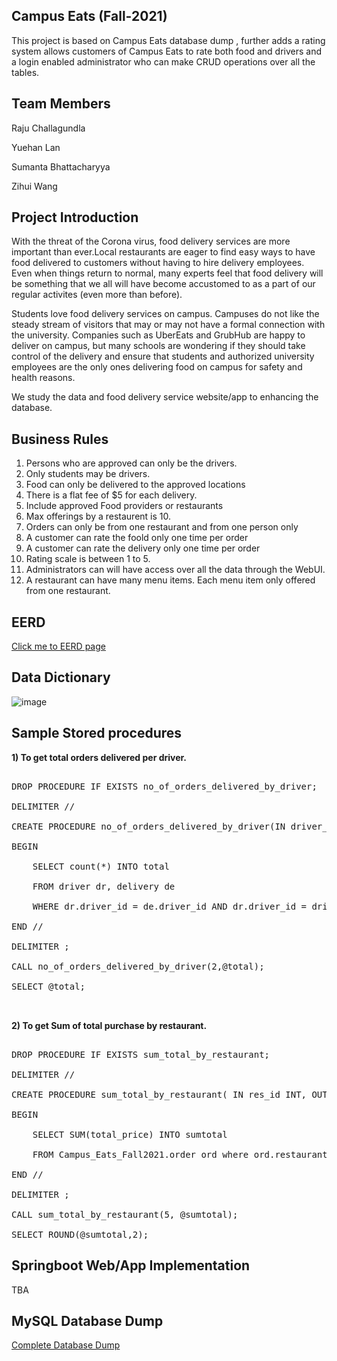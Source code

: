 ## Campus Eats (Fall-2021)
This project is based on Campus Eats database dump , further adds a rating system allows customers of Campus Eats to rate both food and drivers and a login enabled administrator who can make CRUD operations over all the tables.

## Team Members

Raju Challagundla

Yuehan Lan

Sumanta Bhattacharyya

Zihui Wang

## Project Introduction

With the threat of the Corona virus, food delivery services are more important than ever.Local restaurants are eager to find easy ways to have food delivered to customers without having to hire delivery employees. Even when things return to normal, many experts feel that food delivery will be something that we all will have become accustomed to as a part of our regular activites (even more than before).  

Students love food delivery services on campus.  Campuses do not like the steady stream of visitors that may or  may not have a formal connection with the university.  Companies such as UberEats and GrubHub are happy to deliver on campus, but many schools are wondering if they should take control of the delivery and ensure that students and authorized university employees are the only ones delivering food on campus for safety and health reasons.

We study the data and food delivery service website/app to enhancing the database.


## Business Rules
1. Persons who are approved can only be the drivers.
2. Only students may be drivers.
3. Food can only be delivered to the approved locations 
4. There is a flat fee of $5 for each delivery.
5. Include approved Food providers or restaurants
6. Max offerings by a restaurent is 10.
7. Orders can only be from one restaurant and from one person only
8. A customer can rate the foold only one time per order
9. A customer can rate the delivery only one time per order
10. Rating scale is between 1 to 5.
11. Administrators can will have access over all the data through the WebUI.
12. A restaurant can have many menu items. Each menu item only offered from one restaurant.

## EERD
[Click me to EERD page](Final_EERD_2.pdf)

## Data Dictionary


				

![image](https://user-images.githubusercontent.com/89530932/139565106-7f70b71a-706b-4087-9be1-dc5ff38e4873.png)


## Sample Stored procedures

  
**1) To get total orders delivered per driver.** 
<pre>

DROP PROCEDURE IF EXISTS no_of_orders_delivered_by_driver;

DELIMITER //

CREATE PROCEDURE no_of_orders_delivered_by_driver(IN driver_id INT, OUT total INT)

BEGIN
	
	SELECT count(*) INTO total 
	
	FROM driver dr, delivery de 
	
	WHERE dr.driver_id = de.driver_id AND dr.driver_id = driver_id AND de.delivery_time IS NOT NULL;

END //

DELIMITER ;

CALL no_of_orders_delivered_by_driver(2,@total);

SELECT @total;

   </pre>

**2)  To get Sum of total purchase by restaurant.**

<pre>

DROP PROCEDURE IF EXISTS sum_total_by_restaurant;

DELIMITER //

CREATE PROCEDURE sum_total_by_restaurant( IN res_id INT, OUT sumtotal FLOAT)

BEGIN
	
	SELECT SUM(total_price) INTO sumtotal
	
	FROM Campus_Eats_Fall2021.order ord where ord.restaurant_id = res_id;
 
END //
 
DELIMITER ;

CALL sum_total_by_restaurant(5, @sumtotal);

SELECT ROUND(@sumtotal,2);
</pre>

## Springboot Web/App Implementation
TBA
## MySQL Database Dump

[Complete Database Dump](sql/CampusEats_Dump20211128.sql)


 


